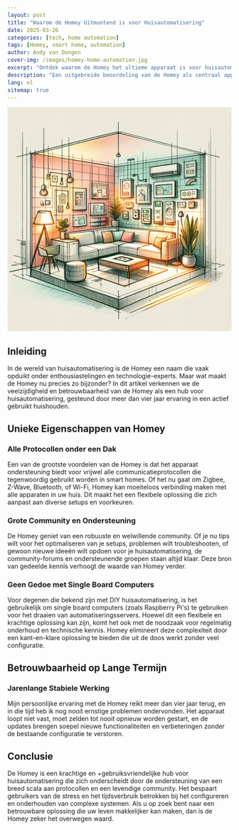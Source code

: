 ```yaml
---
layout: post
title: "Waarom de Homey Uitmuntend is voor Huisautomatisering"
date: 2025-03-26
categories: [tech, home automation]
tags: [Homey, smart home, automation]
author: Andy van Dongen
cover-img: /images/homey-home-automation.jpg
excerpt: "Ontdek waarom de Homey het ultieme apparaat is voor huisautomatisering."
description: "Een uitgebreide beoordeling van de Homey als centraal apparaat voor huisautomatisering: protocollen, gemeenschap, gebruiksgemak."
lang: nl
sitemap: true
---
```


![Homey Device in a Modern Home](/images/homey-home-automation.jpg)

## Inleiding

In de wereld van huisautomatisering is de Homey een naam die vaak opduikt onder enthousiastelingen en technologie-experts. Maar wat maakt de Homey nu precies zo bijzonder? In dit artikel verkennen we de veelzijdigheid en betrouwbaarheid van de Homey als een hub voor huisautomatisering, gesteund door meer dan vier jaar ervaring in een actief gebruikt huishouden.

## Unieke Eigenschappen van Homey

### Alle Protocollen onder een Dak

Een van de grootste voordelen van de Homey is dat het apparaat ondersteuning biedt voor vrijwel alle communicatieprotocollen die tegenwoordig gebruikt worden in smart homes. Of het nu gaat om Zigbee, Z-Wave, Bluetooth, of Wi-Fi, Homey kan moeiteloos verbinding maken met alle apparaten in uw huis. Dit maakt het een flexibele oplossing die zich aanpast aan diverse setups en voorkeuren.

### Grote Community en Ondersteuning

De Homey geniet van een robuuste en welwillende community. Of je nu tips wilt voor het optimaliseren van je setups, problemen wilt troubleshooten, of gewoon nieuwe ideeën wilt opdoen voor je huisautomatisering, de community-forums en ondersteunende groepen staan altijd klaar. Deze bron van gedeelde kennis verhoogt de waarde van Homey verder.

### Geen Gedoe met Single Board Computers

Voor degenen die bekend zijn met DIY huisautomatisering, is het gebruikelijk om single board computers (zoals Raspberry Pi's) te gebruiken voor het draaien van automatiseringsservers. Hoewel dit een flexibele en krachtige oplossing kan zijn, komt het ook met de noodzaak voor regelmatig onderhoud en technische kennis. Homey elimineert deze complexiteit door een kant-en-klare oplossing te bieden die uit de doos werkt zonder veel configuratie.

## Betrouwbaarheid op Lange Termijn

### Jarenlange Stabiele Werking

Mijn persoonlijke ervaring met de Homey reikt meer dan vier jaar terug, en in die tijd heb ik nog nooit ernstige problemen ondervonden. Het apparaat loopt niet vast, moet zelden tot nooit opnieuw worden gestart, en de updates brengen soepel nieuwe functionaliteiten en verbeteringen zonder de bestaande configuratie te verstoren.

## Conclusie

De Homey is een krachtige en +gebruiksvriendelijke hub voor huisautomatisering die zich onderscheidt door de ondersteuning van een breed scala aan protocollen en een levendige community. Het bespaart gebruikers van de stress en het tijdsverbruik betrokken bij het configureren en onderhouden van complexe systemen. Als u op zoek bent naar een betrouwbare oplossing die uw leven makkelijker kan maken, dan is de Homey zeker het overwegen waard.
